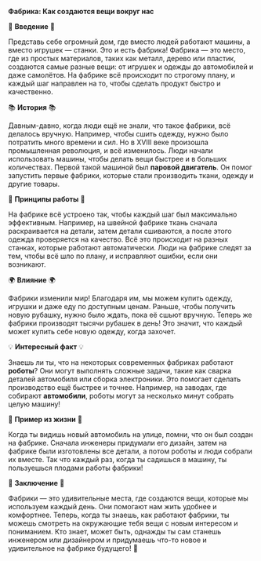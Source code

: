 **Фабрика: Как создаются вещи вокруг нас**

🌟 **Введение** 🌟

Представь себе огромный дом, где вместо людей работают машины, а вместо игрушек — станки. Это и есть фабрика! Фабрика — это место, где из простых материалов, таких как металл, дерево или пластик, создаются самые разные вещи: от игрушек и одежды до автомобилей и даже самолётов. На фабрике всё происходит по строгому плану, и каждый шаг направлен на то, чтобы сделать продукт быстро и качественно.

📚 **История** 📚

Давным-давно, когда люди ещё не знали, что такое фабрики, всё делалось вручную. Например, чтобы сшить одежду, нужно было потратить много времени и сил. Но в XVIII веке произошла промышленная революция, и всё изменилось. Люди начали использовать машины, чтобы делать вещи быстрее и в больших количествах. Первой такой машиной был **паровой двигатель**. Он помог запустить первые фабрики, которые стали производить ткани, одежду и другие товары.

🔧 **Принципы работы** 🔧

На фабрике всё устроено так, чтобы каждый шаг был максимально эффективным. Например, на швейной фабрике ткань сначала раскраивается на детали, затем детали сшиваются, а после этого одежда проверяется на качество. Всё это происходит на разных станках, которые работают автоматически. Люди на фабрике следят за тем, чтобы всё шло по плану, и исправляют ошибки, если они возникают.

🌍 **Влияние** 🌍

Фабрики изменили мир! Благодаря им, мы можем купить одежду, игрушки и даже еду по доступным ценам. Раньше, чтобы получить новую рубашку, нужно было ждать, пока её сшьют вручную. Теперь же фабрики производят тысячи рубашек в день! Это значит, что каждый может купить себе новую одежду, когда захочет.

💡 **Интересный факт** 💡

Знаешь ли ты, что на некоторых современных фабриках работают **роботы**? Они могут выполнять сложные задачи, такие как сварка деталей автомобиля или сборка электроники. Это помогает сделать производство ещё быстрее и точнее. Например, на заводах, где собирают **автомобили**, роботы могут за несколько минут собрать целую машину!

🚗 **Пример из жизни** 🚗

Когда ты видишь новый автомобиль на улице, помни, что он был создан на фабрике. Сначала инженеры придумали его дизайн, затем на фабрике были изготовлены все детали, а потом роботы и люди собрали их вместе. Так что каждый раз, когда ты садишься в машину, ты пользуешься плодами работы фабрики!

🌈 **Заключение** 🌈

Фабрики — это удивительные места, где создаются вещи, которые мы используем каждый день. Они помогают нам жить удобнее и комфортнее. Теперь, когда ты знаешь, как работают фабрики, ты можешь смотреть на окружающие тебя вещи с новым интересом и пониманием. Кто знает, может быть, однажды ты сам станешь инженером или дизайнером и придумаешь что-то новое и удивительное на фабрике будущего! 🚀